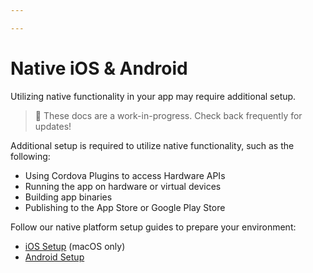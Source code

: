 ```yaml
---

---
```


# Native iOS & Android

Utilizing native functionality in your app may require additional setup.

> 🚧 These docs are a work-in-progress. Check back frequently for updates!

Additional setup is required to utilize native functionality, such as the following:

* Using Cordova Plugins to access Hardware APIs
* Running the app on hardware or virtual devices
* Building app binaries
* Publishing to the App Store or Google Play Store

Follow our native platform setup guides to prepare your environment:

* [iOS Setup](/docs/installation/ios) (macOS only)
* [Android Setup](/docs/installation/android)
